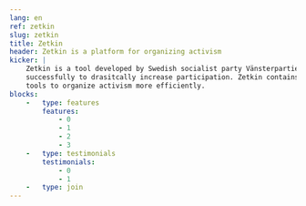 ```yaml
---
lang: en
ref: zetkin
slug: zetkin
title: Zetkin
header: Zetkin is a platform for organizing activism
kicker: |
    Zetkin is a tool developed by Swedish socialist party Vänsterpartiet, used
    successfully to drasitcally increase participation. Zetkin contains several
    tools to organize activism more efficiently.
blocks:
    -   type: features
        features:
            - 0
            - 1
            - 2
            - 3
    -   type: testimonials
        testimonials:
            - 0
            - 1
    -   type: join
---
```

